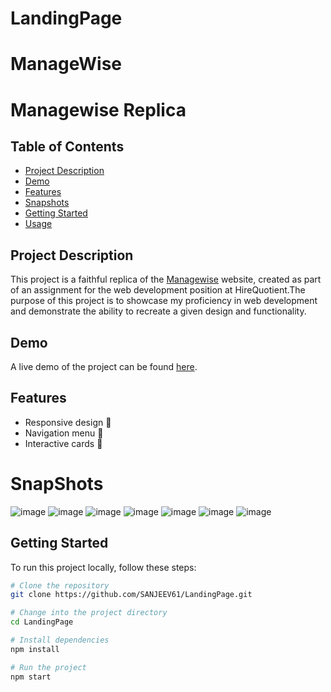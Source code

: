 # LandingPage
# ManageWise
# Managewise Replica

## Table of Contents

- [Project Description](#project-description) 
- [Demo](#demo)
- [Features](#features)
- [Snapshots](#SnapShots)
- [Getting Started](#getting-started)
- [Usage](#usage)


## Project Description

This project is a faithful replica of the [Managewise](https://managewise.framer.website/) website, created as part of an assignment for the web development position at HireQuotient.The purpose of this project is to showcase my proficiency in web development and demonstrate the ability to recreate a given design and functionality.

## Demo

A live demo of the project can be found [here](https://resplendent-cactus-51257e.netlify.app/).

## Features
- Responsive design 📱
- Navigation menu   🧭
- Interactive cards 📇

# SnapShots
![image](https://github.com/SANJEEV61/LandingPage/assets/89179742/d93dbc60-86b6-4461-b212-61e668e77647)
![image](https://github.com/SANJEEV61/LandingPage/assets/89179742/d36886e2-beeb-4063-a993-4ea285db9aee)
![image](https://github.com/SANJEEV61/LandingPage/assets/89179742/fc2b41de-ae2c-4161-9096-88b487a973c8)
![image](https://github.com/SANJEEV61/LandingPage/assets/89179742/33400c84-0d92-46ac-bd1c-232a85f9fd73)
![image](https://github.com/SANJEEV61/LandingPage/assets/89179742/ac7c9afa-b44f-4fac-97b6-bb59ced00c01)
![image](https://github.com/SANJEEV61/LandingPage/assets/89179742/75811852-825e-459c-851b-4bbaf9af2a6f)
![image](https://github.com/SANJEEV61/LandingPage/assets/89179742/bf70b777-e898-4175-8e88-3b8437695d94)

## Getting Started

To run this project locally, follow these steps:

```bash
# Clone the repository
git clone https://github.com/SANJEEV61/LandingPage.git

# Change into the project directory
cd LandingPage

# Install dependencies
npm install

# Run the project
npm start










